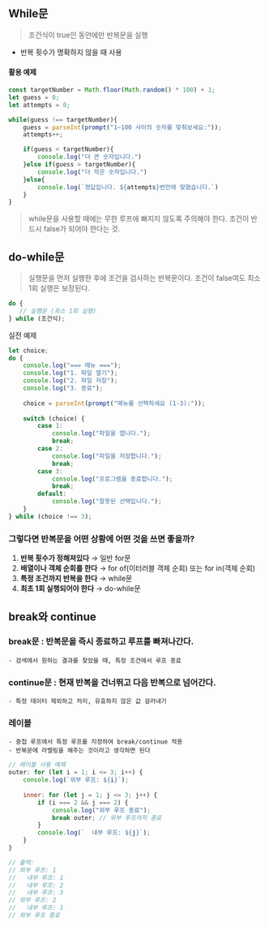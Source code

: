 ## While문
> 조건식이 true인 동안에만 반복문을 실행 
-  반복 횟수가 명확하지 않을 때 사용

#### 활용 예제
```javascript
const targetNumber = Math.floor(Math.random() * 100) + 1;
let guess = 0;
let attempts = 0;

while(guess !== targetNumber){
    guess = parseInt(prompt("1~100 사이의 숫자를 맞춰보세요:"));
    attempts++;

    if(guess < targetNumber){
        console.log("더 큰 숫자입니다.")
    }else if(guess > targetNumber){
        console.log("더 작은 숫자입니다.")
    }else{
        console.log(`정답입니다. ${attempts}번만에 맞혔습니다.`)
    }
}
```

> while문을 사용할 때에는 무한 루프에 빠지지 않도록 주의해야 한다. 조건이 반드시 false가 되어야 한다는 것.

## do-while문
> 실행문을 먼저 실행한 후에 조건을 검사하는 반복문이다. 조건이 false여도 최소 1회 실행은 보장된다.

 ```javascript
do {
    // 실행문 (최소 1회 실행)
} while (조건식);
```

실전 예제
```javaScript
let choice;
do {
    console.log("=== 메뉴 ===");
    console.log("1. 파일 열기");
    console.log("2. 파일 저장");
    console.log("3. 종료");
    
    choice = parseInt(prompt("메뉴를 선택하세요 (1-3):"));
    
    switch (choice) {
        case 1:
            console.log("파일을 엽니다.");
            break;
        case 2:
            console.log("파일을 저장합니다.");
            break;
        case 3:
            console.log("프로그램을 종료합니다.");
            break;
        default:
            console.log("잘못된 선택입니다.");
    }
} while (choice !== 3);
```

### 그렇다면 반복문을 어떤 상황에 어떤 것을 쓰면 좋을까?
1. **반복 횟수가 정해져있다** → 일반 for문
2. **배열이나 객체 순회를 한다** → for of(이터러블 객체 순회) 또는 for in(객체 순회)
3. **특정 조건까지 반복을 한다** → while문
4. **최초 1회 실행되어야 한다** → do-while문

## break와 continue
### break문 : 반복문을 즉시 종료하고 루프를 빠져나간다.
    - 검색에서 원하는 결과를 찾았을 때, 특정 조건에서 루프 종료
### continue문 : 현재 반복을 건너뛰고 다음 반복으로 넘어간다.
    - 특정 데이터 제외하고 처리, 유효하지 않은 값 걸러내기
### 레이블
    - 중첩 루프에서 특정 루프를 지정하여 break/continue 적용
    - 반복문에 라벨링을 해주는 것이라고 생각하면 된다
    
```javaScript
// 레이블 사용 예제
outer: for (let i = 1; i <= 3; i++) {
    console.log(`외부 루프: ${i}`);
    
    inner: for (let j = 1; j <= 3; j++) {
        if (i === 2 && j === 2) {
            console.log("외부 루프 종료");
            break outer; // 외부 루프까지 종료
        }
        console.log(`  내부 루프: ${j}`);
    }
}

// 출력:
// 외부 루프: 1
//   내부 루프: 1
//   내부 루프: 2
//   내부 루프: 3
// 외부 루프: 2
//   내부 루프: 1
// 외부 루프 종료
```